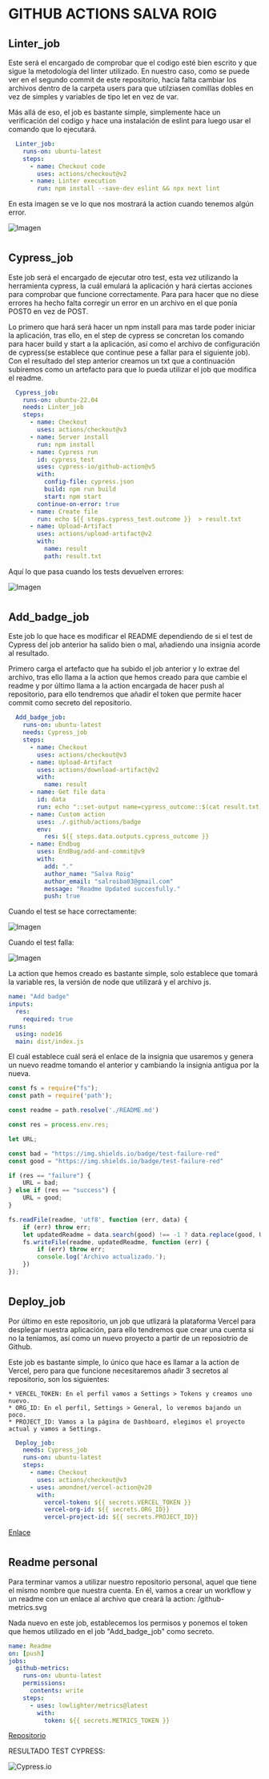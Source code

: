 # GITHUB ACTIONS SALVA ROIG

## Linter_job

Este será el encargado de comprobar que el codigo esté bien escrito y que sigue la metodología del linter utilizado. En nuestro caso, como se puede ver en el segundo commit de este repositorio, hacía falta cambiar los archivos dentro de la carpeta users para que utilziasen comillas dobles en vez de simples y variables de tipo let en vez de var.

Más allá de eso, el job es bastante simple, simplemente hace un verificación del codigo y hace una instalación de eslint para luego usar el comando que lo ejecutará.

```yml
  Linter_job:
    runs-on: ubuntu-latest
    steps:
      - name: Checkout code
        uses: actions/checkout@v2
      - name: Linter execution
        run: npm install --save-dev eslint && npx next lint
```

En esta imagen se ve lo que nos mostrará la action cuando tenemos algún error.

![Imagen](/assets/01.png)

#

## Cypress_job

Este job será el encargado de ejecutar otro test, esta vez utilizando la herramienta cypress, la cuál emulará la aplicación y hará ciertas acciones para comprobar que funcione correctamente. Para para hacer que no diese errores ha hecho falta corregir un error en un archivo en el que ponía POST0 en vez de POST.

Lo primero que hará será hacer un npm install para mas tarde poder iniciar la aplicación, tras ello, en el step de cypress se concretan los comando para hacer build y start a la aplicación, así como el archivo de configuración de cypress(se establece que continue pese a fallar para el siguiente job). Con el resultado del step anterior creamos un txt que a continuación subiremos como un artefacto para que lo pueda utilizar el job que modifica el readme.

```yml
  Cypress_job:
    runs-on: ubuntu-22.04
    needs: Linter_job
    steps:
      - name: Checkout
        uses: actions/checkout@v3
      - name: Server install
        run: npm install
      - name: Cypress run
        id: cypress_test
        uses: cypress-io/github-action@v5
        with:
          config-file: cypress.json
          build: npm run build
          start: npm start
        continue-on-error: true
      - name: Create file
        run: echo ${{ steps.cypress_test.outcome }}  > result.txt
      - name: Upload-Artifact
        uses: actions/upload-artifact@v2
        with:
          name: result
          path: result.txt
```

Aquí lo que pasa cuando los tests devuelven errores:

![Imagen](/assets/02.png)

#

## Add_badge_job

Este job lo que hace es modificar el README dependiendo de si el test de Cypress del job anterior ha salido bien o mal, añadiendo una insignia acorde al resultado.

Primero carga el artefacto que ha subido el job anterior y lo extrae del archivo, tras ello llama a la action que hemos creado para que cambie el readme y por último llama a la action encargada de hacer push al repositorio, para ello tendremos que añadir el token que permite hacer commit como secreto del repositorio.

```yml
  Add_badge_job:
    runs-on: ubuntu-latest
    needs: Cypress_job
    steps:
      - name: Checkout
        uses: actions/checkout@v3
      - name: Upload-Artifact
        uses: actions/download-artifact@v2
        with:
          name: result
      - name: Get file data
        id: data
        run: echo "::set-output name=cypress_outcome::$(cat result.txt)"
      - name: Custom action
        uses: ./.github/actions/badge
        env:
          res: ${{ steps.data.outputs.cypress_outcome }}
      - name: Endbug
        uses: EndBug/add-and-commit@v9
        with:
          add: "."
          author_name: "Salva Roig"
          author_email: "salroiba03@gmail.com"
          message: "Readme Updated succesfully."
          push: true
```


Cuando el test se hace correctamente:

![Imagen](/assets/03.png)

Cuando el test falla:

![Imagen](/assets/04.png)

La action que hemos creado es bastante simple, solo establece que tomará la variable res, la versión de node que utilizará y el archivo js. 

```yml
name: "Add badge"
inputs:
  res:
    required: true
runs: 
  using: node16
  main: dist/index.js
```

El cuál establece cuál será el enlace de la insignia que usaremos y genera un nuevo readme tomando el anterior y cambiando la insignia antigua por la nueva.

```js
const fs = require("fs");
const path = require('path');

const readme = path.resolve('./README.md')

const res = process.env.res;

let URL;

const bad = "https://img.shields.io/badge/test-failure-red"
const good = "https://img.shields.io/badge/test-failure-red"

if (res == "failure") {
    URL = bad;
} else if (res == "success") {
    URL = good;
}

fs.readFile(readme, 'utf8', function (err, data) {
    if (err) throw err;
    let updatedReadme = data.search(good) !== -1 ? data.replace(good, URL) : data.replace(bad, URL)
    fs.writeFile(readme, updatedReadme, function (err) {
        if (err) throw err;
        console.log('Archivo actualizado.');
    })
});
```


#

## Deploy_job

Por último en este repositorio, un job que utlizará la plataforma Vercel para desplegar nuestra aplicación, para ello tendremos que crear una cuenta si no la teníamos, así como un nuevo proyecto a partir de un reposiotrio de Github.

Este job es bastante simple, lo único que hace es llamar a la action de Vercel, pero para que funcione necesitaremos añadir 3 secretos al repositorio, son los siguientes:

    * VERCEL_TOKEN: En el perfil vamos a Settings > Tokens y creamos uno nuevo.
    * ORG_ID: En el perfil, Settings > General, lo veremos bajando un poco.
    * PROJECT_ID: Vamos a la página de Dashboard, elegimos el proyecto actual y vamos a Settings.

```yml
  Deploy_job:
    needs: Cypress_job
    runs-on: ubuntu-latest
    steps:
      - name: Checkout
        uses: actions/checkout@v3
      - uses: amondnet/vercel-action@v20
        with:
          vercel-token: ${{ secrets.VERCEL_TOKEN }}
          vercel-org-id: ${{ secrets.ORG_ID}}
          vercel-project-id: ${{ secrets.PROJECT_ID}}
```

[Enlace](https://salvarb-actions-6l2tc7iii-salrb.vercel.app/)

#

## Readme personal

Para terminar vamos a utilizar nuestro repositorio personal, aquel que tiene el mismo nombre que nuestra cuenta. En él, vamos a crear un workflow y un readme con un enlace al archivo que creará la action: /github-metrics.svg

Nada nuevo en este job, establecemos los permisos y ponemos el token que hemos utilizado en el job "Add_badge_job" como secreto. 

```yml
name: Readme
on: [push]
jobs:
  github-metrics:
    runs-on: ubuntu-latest
    permissions:
      contents: write
    steps:
      - uses: lowlighter/metrics@latest
        with:
          token: ${{ secrets.METRICS_TOKEN }}
```

[Repositorio](https://github.com/SalRB/SalRB)


RESULTADO TEST CYPRESS:

<!---Start place for the badge -->
![Cypress.io](https://img.shields.io/badge/tested%20with-Cypress-04C38E.svg)
<!---End place for the badge -->
